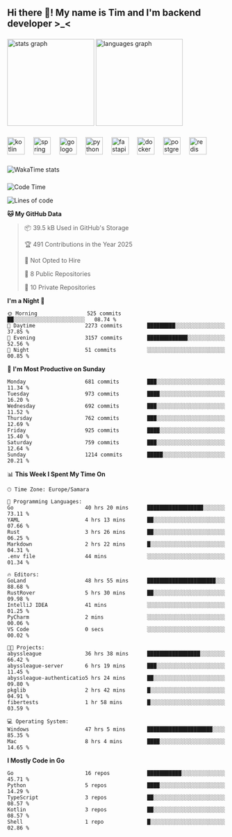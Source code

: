 <h2 align="left">Hi there 👋! My name is Tim and I'm backend developer >_<</h2>

###

<div align="left">
  <img src="https://github-readme-stats-qilm.vercel.app/api?username=intezya&hide_title=false&hide_rank=false&show_icons=true&include_all_commits=true&count_private=true&disable_animations=false&theme=omni&locale=en&hide_border=true&order=1&show=prs_merged&hide=issues" height="200" alt="stats graph"  />
  <img src="https://github-readme-stats-qilm.vercel.app/api/top-langs?username=intezya&locale=en&hide_title=false&layout=donut&langs_count=5&theme=omni&hide_border=true&order=2&exclude_repo=github-readme-stats&hide=mako" height="200" alt="languages graph"  />
</div>

###

<div align="left">
  <img src="https://img.shields.io/badge/Kotlin-7F52FF?logo=kotlin&logoColor=white&style=for-the-badge" height="40" alt="kotlin logo"  />
  <img width="12" />
  <img src="https://img.shields.io/badge/Spring-6DB33F?logo=spring&logoColor=black&style=for-the-badge" height="40" alt="spring logo"  />
  <img width="12" />
  <img src="https://img.shields.io/badge/Go-00ADD8?logo=go&logoColor=white&style=for-the-badge" height="40" alt="go logo"  />
  <img width="12" />
  <img src="https://img.shields.io/badge/Python-3776AB?logo=python&logoColor=white&style=for-the-badge" height="40" alt="python logo"  />
  <img width="12" />
  <img src="https://img.shields.io/badge/FastAPI-009688?logo=fastapi&logoColor=white&style=for-the-badge" height="40" alt="fastapi logo"  />
  <img width="12" />
  <img src="https://img.shields.io/badge/Docker-2496ED?logo=docker&logoColor=white&style=for-the-badge" height="40" alt="docker logo"  />
  <img width="12" />
  <img src="https://img.shields.io/badge/PostgreSQL-4169E1?logo=postgresql&logoColor=white&style=for-the-badge" height="40" alt="postgresql logo"  />
  <img width="12" />
  <img src="https://img.shields.io/badge/Redis-DC382D?logo=redis&logoColor=white&style=for-the-badge" height="40" alt="redis logo"  />
</div>

###

<picture>
	<source
		srcset="https://github-readme-stats-qilm.vercel.app/api/wakatime?username=intezya&theme=omni&layout=compact&hide_border=true"
		media="(prefers-color-scheme: dark)%2C (prefers-color-scheme: no-preference)"
	/>
	<img alt="WakaTime stats" src="https://github-readme-stats-qilm.vercel.app/api/wakatime?username=intezya&theme=omni&layout=compact&hide_border=true&"/>
</picture>

###

<!--START_SECTION:waka-->
![Code Time](http://img.shields.io/badge/Code%20Time-636%20hrs%208%20mins-blue)

![Lines of code](https://img.shields.io/badge/From%20Hello%20World%20I%27ve%20Written-853.9%20thousand%20lines%20of%20code-blue)

**🐱 My GitHub Data** 

> 📦 39.5 kB Used in GitHub's Storage 
 > 
> 🏆 491 Contributions in the Year 2025
 > 
> 🚫 Not Opted to Hire
 > 
> 📜 8 Public Repositories 
 > 
> 🔑 10 Private Repositories 
 > 
**I'm a Night 🦉** 

```text
🌞 Morning                525 commits         ██░░░░░░░░░░░░░░░░░░░░░░░   08.74 % 
🌆 Daytime                2273 commits        █████████░░░░░░░░░░░░░░░░   37.85 % 
🌃 Evening                3157 commits        █████████████░░░░░░░░░░░░   52.56 % 
🌙 Night                  51 commits          ░░░░░░░░░░░░░░░░░░░░░░░░░   00.85 % 
```
📅 **I'm Most Productive on Sunday** 

```text
Monday                   681 commits         ███░░░░░░░░░░░░░░░░░░░░░░   11.34 % 
Tuesday                  973 commits         ████░░░░░░░░░░░░░░░░░░░░░   16.20 % 
Wednesday                692 commits         ███░░░░░░░░░░░░░░░░░░░░░░   11.52 % 
Thursday                 762 commits         ███░░░░░░░░░░░░░░░░░░░░░░   12.69 % 
Friday                   925 commits         ████░░░░░░░░░░░░░░░░░░░░░   15.40 % 
Saturday                 759 commits         ███░░░░░░░░░░░░░░░░░░░░░░   12.64 % 
Sunday                   1214 commits        █████░░░░░░░░░░░░░░░░░░░░   20.21 % 
```


📊 **This Week I Spent My Time On** 

```text
🕑︎ Time Zone: Europe/Samara

💬 Programming Languages: 
Go                       40 hrs 20 mins      ██████████████████░░░░░░░   73.11 % 
YAML                     4 hrs 13 mins       ██░░░░░░░░░░░░░░░░░░░░░░░   07.66 % 
Rust                     3 hrs 26 mins       ██░░░░░░░░░░░░░░░░░░░░░░░   06.25 % 
Markdown                 2 hrs 22 mins       █░░░░░░░░░░░░░░░░░░░░░░░░   04.31 % 
.env file                44 mins             ░░░░░░░░░░░░░░░░░░░░░░░░░   01.34 % 

🔥 Editors: 
GoLand                   48 hrs 55 mins      ██████████████████████░░░   88.68 % 
RustRover                5 hrs 30 mins       ██░░░░░░░░░░░░░░░░░░░░░░░   09.98 % 
IntelliJ IDEA            41 mins             ░░░░░░░░░░░░░░░░░░░░░░░░░   01.25 % 
PyCharm                  2 mins              ░░░░░░░░░░░░░░░░░░░░░░░░░   00.06 % 
VS Code                  0 secs              ░░░░░░░░░░░░░░░░░░░░░░░░░   00.02 % 

🐱‍💻 Projects: 
abyssleague              36 hrs 38 mins      █████████████████░░░░░░░░   66.42 % 
abyssleague-server       6 hrs 19 mins       ███░░░░░░░░░░░░░░░░░░░░░░   11.45 % 
abyssleague-authenticatio5 hrs 24 mins       ██░░░░░░░░░░░░░░░░░░░░░░░   09.80 % 
pkglib                   2 hrs 42 mins       █░░░░░░░░░░░░░░░░░░░░░░░░   04.91 % 
fibertests               1 hr 58 mins        █░░░░░░░░░░░░░░░░░░░░░░░░   03.59 % 

💻 Operating System: 
Windows                  47 hrs 5 mins       █████████████████████░░░░   85.35 % 
Mac                      8 hrs 4 mins        ████░░░░░░░░░░░░░░░░░░░░░   14.65 % 
```

**I Mostly Code in Go** 

```text
Go                       16 repos            ███████████░░░░░░░░░░░░░░   45.71 % 
Python                   5 repos             ████░░░░░░░░░░░░░░░░░░░░░   14.29 % 
TypeScript               3 repos             ██░░░░░░░░░░░░░░░░░░░░░░░   08.57 % 
Kotlin                   3 repos             ██░░░░░░░░░░░░░░░░░░░░░░░   08.57 % 
Shell                    1 repo              █░░░░░░░░░░░░░░░░░░░░░░░░   02.86 % 
```




<!--END_SECTION:waka-->
